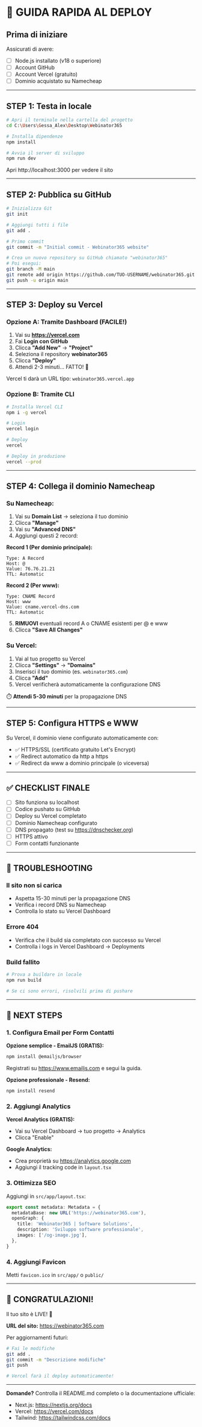 # 🚀 GUIDA RAPIDA AL DEPLOY

## Prima di iniziare
Assicurati di avere:
- [ ] Node.js installato (v18 o superiore)
- [ ] Account GitHub
- [ ] Account Vercel (gratuito)
- [ ] Dominio acquistato su Namecheap

---

## STEP 1: Testa in locale

```bash
# Apri il terminale nella cartella del progetto
cd C:\Users\Gessa_Alex\Desktop\Webinator365

# Installa dipendenze
npm install

# Avvia il server di sviluppo
npm run dev
```

Apri http://localhost:3000 per vedere il sito

---

## STEP 2: Pubblica su GitHub

```bash
# Inizializza Git
git init

# Aggiungi tutti i file
git add .

# Primo commit
git commit -m "Initial commit - Webinator365 website"

# Crea un nuovo repository su GitHub chiamato "webinator365"
# Poi esegui:
git branch -M main
git remote add origin https://github.com/TUO-USERNAME/webinator365.git
git push -u origin main
```

---

## STEP 3: Deploy su Vercel

### Opzione A: Tramite Dashboard (FACILE!)

1. Vai su **https://vercel.com**
2. Fai **Login con GitHub**
3. Clicca **"Add New"** → **"Project"**
4. Seleziona il repository **webinator365**
5. Clicca **"Deploy"**
6. Attendi 2-3 minuti... FATTO! 🎉

Vercel ti darà un URL tipo: `webinator365.vercel.app`

### Opzione B: Tramite CLI

```bash
# Installa Vercel CLI
npm i -g vercel

# Login
vercel login

# Deploy
vercel

# Deploy in produzione
vercel --prod
```

---

## STEP 4: Collega il dominio Namecheap

### Su Namecheap:

1. Vai su **Domain List** → seleziona il tuo dominio
2. Clicca **"Manage"**
3. Vai su **"Advanced DNS"**
4. Aggiungi questi 2 record:

**Record 1 (Per dominio principale):**
```
Type: A Record
Host: @
Value: 76.76.21.21
TTL: Automatic
```

**Record 2 (Per www):**
```
Type: CNAME Record
Host: www
Value: cname.vercel-dns.com
TTL: Automatic
```

5. **RIMUOVI** eventuali record A o CNAME esistenti per @ e www
6. Clicca **"Save All Changes"**

### Su Vercel:

1. Vai al tuo progetto su Vercel
2. Clicca **"Settings"** → **"Domains"**
3. Inserisci il tuo dominio (es. `webinator365.com`)
4. Clicca **"Add"**
5. Vercel verificherà automaticamente la configurazione DNS

⏱️ **Attendi 5-30 minuti** per la propagazione DNS

---

## STEP 5: Configura HTTPS e WWW

Su Vercel, il dominio viene configurato automaticamente con:
- ✅ HTTPS/SSL (certificato gratuito Let's Encrypt)
- ✅ Redirect automatico da http a https
- ✅ Redirect da www a dominio principale (o viceversa)

---

## ✅ CHECKLIST FINALE

- [ ] Sito funziona su localhost
- [ ] Codice pushato su GitHub
- [ ] Deploy su Vercel completato
- [ ] Dominio Namecheap configurato
- [ ] DNS propagato (test su https://dnschecker.org)
- [ ] HTTPS attivo
- [ ] Form contatti funzionante

---

## 🔧 TROUBLESHOOTING

### Il sito non si carica
- Aspetta 15-30 minuti per la propagazione DNS
- Verifica i record DNS su Namecheap
- Controlla lo stato su Vercel Dashboard

### Errore 404
- Verifica che il build sia completato con successo su Vercel
- Controlla i logs in Vercel Dashboard → Deployments

### Build fallito
```bash
# Prova a buildare in locale
npm run build

# Se ci sono errori, risolvili prima di pushare
```

---

## 📧 NEXT STEPS

### 1. Configura Email per Form Contatti

**Opzione semplice - EmailJS (GRATIS):**
```bash
npm install @emailjs/browser
```

Registrati su https://www.emailjs.com e segui la guida.

**Opzione professionale - Resend:**
```bash
npm install resend
```

### 2. Aggiungi Analytics

**Vercel Analytics (GRATIS):**
- Vai su Vercel Dashboard → tuo progetto → Analytics
- Clicca "Enable"

**Google Analytics:**
- Crea proprietà su https://analytics.google.com
- Aggiungi il tracking code in `layout.tsx`

### 3. Ottimizza SEO

Aggiungi in `src/app/layout.tsx`:
```typescript
export const metadata: Metadata = {
  metadataBase: new URL('https://webinator365.com'),
  openGraph: {
    title: 'Webinator365 | Software Solutions',
    description: 'Sviluppo software professionale',
    images: ['/og-image.jpg'],
  },
}
```

### 4. Aggiungi Favicon

Metti `favicon.ico` in `src/app/` o `public/`

---

## 🎉 CONGRATULAZIONI!

Il tuo sito è LIVE! 🚀

**URL del sito:** https://webinator365.com

Per aggiornamenti futuri:
```bash
# Fai le modifiche
git add .
git commit -m "Descrizione modifiche"
git push

# Vercel farà il deploy automaticamente!
```

---

**Domande?** Controlla il README.md completo o la documentazione ufficiale:
- Next.js: https://nextjs.org/docs
- Vercel: https://vercel.com/docs
- Tailwind: https://tailwindcss.com/docs
